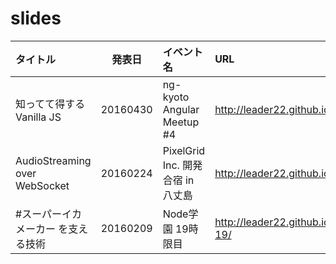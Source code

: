 # slides

|タイトル|発表日|イベント名|URL|
|:-------|:----:|:---------|:--|
|知ってて得するVanilla JS|20160430|ng-kyoto Angular Meetup #4|http://leader22.github.io/slides/ng_kyoto-4/|
|AudioStreaming over WebSocket|20160224|PixelGrid Inc. 開発合宿 in 八丈島|http://leader22.github.io/slides/asows/|
|#スーパーイカメーカー を支える技術|20160209|Node学園 19時限目|http://leader22.github.io/slides/node_gakuen-19/|
